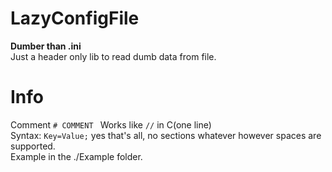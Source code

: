 # LazyConfigFile
**Dumber than .ini** \
Just a header only lib to read dumb data from file.

# Info
Comment ```# COMMENT ``` Works like ```//``` in C(one line) \
Syntax: ```Key=Value;``` yes that's all, no sections whatever however spaces are supported. \
Example in the ./Example folder.
